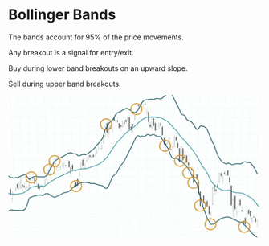 # Bollinger Bands

The bands account for 95% of the price movements.

Any breakout is a signal for entry/exit.

Buy during lower band breakouts on an upward slope.

Sell during upper band breakouts.

![Bollinger](../../pics/indicators/bollinger_bands.jpg)
